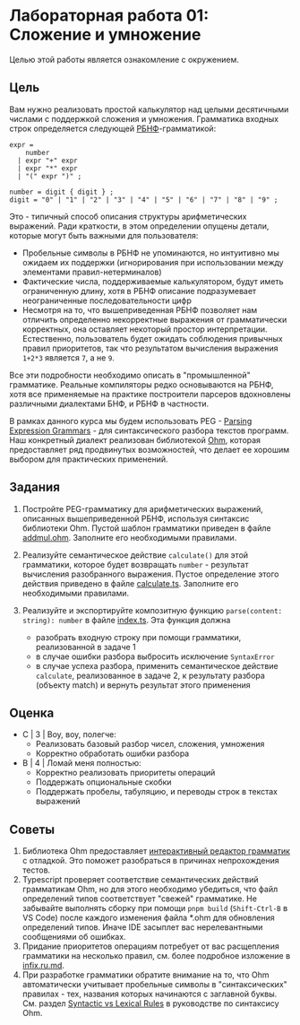 # Лабораторная работа 01: Сложение и умножение

Целью этой работы является ознакомление с окружением.

## Цель

Вам нужно реализовать простой калькулятор над целыми десятичными числами с поддержкой сложения и умножения.
Грамматика входных строк определяется следующей [РБНФ][EBNF]-грамматикой:

```EBNF
expr = 
    number
  | expr "+" expr 
  | expr "*" expr 
  | "(" expr ")" ;

number = digit { digit } ;
digit = "0" | "1" | "2" | "3" | "4" | "5" | "6" | "7" | "8" | "9" ;
```

Это - типичный способ описания структуры арифметических выражений. Ради краткости, в этом определении опущены детали, которые могут быть важными для пользователя:

- Пробельные символы в РБНФ не упоминаются, но интуитивно мы ожидаем их поддержки (игнорирования при использовании между элементами правил-нетерминалов)
- Фактические числа, поддерживаемые калькулятором, будут иметь ограниченную длину, хотя в РБНФ описание подразумевает неограниченные последовательности цифр
- Несмотря на то, что вышеприведенная РБНФ позволяет нам отличить определенно некорректные выражения от грамматически корректных, она оставляет некоторый простор интерпретации. Естественно, пользователь будет ожидать соблюдения привычных правил приоритетов, так что результатом вычисления выражения `1+2*3` является `7`, а не `9`.

Все эти подробности необходимо описать в "промышленной" грамматике. Реальные компиляторы редко основываются на РБНФ, хотя все применяемые на практике построители парсеров вдохновлены различными диалектами БНФ, и РБНФ в частности.

В рамках данного курса мы будем использовать PEG - [Parsing Expression Grammars][PEG] - для синтаксического разбора текстов программ. Наш конкретный диалект реализован библиотекой [Ohm](https://ohmjs.org/), которая предоставляет ряд продвинутых возможностей, что делает ее хорошим выбором для практических применений.

## Задания

1. Постройте PEG-грамматику для арифметических выражений, описанных вышеприведенной РБНФ, используя синтаксис библиотеки Ohm.
  Пустой шаблон грамматики приведен в файле [addmul.ohm](src/addmul.ohm). Заполните его необходимыми правилами.

2. Реализуйте семантическое действие `calculate()` для этой грамматики, которое будет возвращать `number` - результат вычисления разобранного выражения.
  Пустое определение этого действия приведено в файле [calculate.ts](src/calculate.ts). Заполните его необходимыми правилами.
3. Реализуйте и экспортируйте композитную функцию `parse(content: string): number` в файле [index.ts](src/index.ts). Эта функция должна
   - разобрать входную строку при помощи грамматики, реализованной в задаче 1
   - в случае ошибки разбора выбросить исключение `SyntaxError`
   - в случае успеха разбора, применить семантическое действие `calculate`, реализованное в задаче 2, к результату разбора (объекту match) и вернуть результат этого применения

## Оценка

- C | 3 | Воу, воу, полегче:
  - Реализовать базовый разбор чисел, сложения, умножения
  - Корректно обработать ошибки разбора
- B | 4 | Ломай меня полностью:
  - Корректно реализовать приоритеты операций
  - Поддержать опциональные скобки
  - Поддержать пробелы, табуляцию, и переводы строк в текстах выражений

## Советы

1. Библиотека Ohm предоставляет [интерактивный редактор грамматик](https://ohmjs.org/editor/) с отладкой. Это поможет разобраться в причинах непрохождения тестов.
2. Typescript проверяет соответствие семантических действий грамматикам Ohm, но для этого необходимо убедиться, что файл определений типов соответствует "свежей" грамматике. Не забывайте выполнять сборку при помощи `pnpm build` (`Shift-Ctrl-B` в VS Code) после каждого изменения файла *.ohm для обновления определений типов. Иначе IDE засыплет вас нерелевантными сообщениями об ошибках.
3. Придание приоритетов операциям потребует от вас расщепления грамматики на несколько правил, см. более подробное изложение в [infix.ru.md](infix.ru.md).
4. При разработке грамматики обратите внимание на то, что Ohm автоматически учитывает пробельные символы в "синтаксических" правилах - тех, названия которых начинаются с заглавной буквы. См. раздел [Syntactic vs Lexical Rules](https://ohmjs.org/docs/syntax-reference#syntactic-lexical) в руководстве по синтаксису Ohm.

[EBNF]: https://ru.wikipedia.org/wiki/%D0%A0%D0%B0%D1%81%D1%88%D0%B8%D1%80%D0%B5%D0%BD%D0%BD%D0%B0%D1%8F_%D1%84%D0%BE%D1%80%D0%BC%D0%B0_%D0%91%D1%8D%D0%BA%D1%83%D1%81%D0%B0_%E2%80%94_%D0%9D%D0%B0%D1%83%D1%80%D0%B0
[PEG]: https://ru.wikipedia.org/wiki/%D0%93%D1%80%D0%B0%D0%BC%D0%BC%D0%B0%D1%82%D0%B8%D0%BA%D0%B0,_%D1%80%D0%B0%D0%B7%D0%B1%D0%B8%D1%80%D0%B0%D1%8E%D1%89%D0%B0%D1%8F_%D0%B2%D1%8B%D1%80%D0%B0%D0%B6%D0%B5%D0%BD%D0%B8%D0%B5
